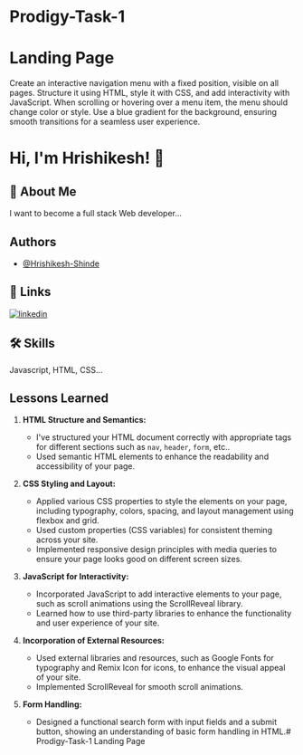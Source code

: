 # Prodigy-Task-1

# Landing Page

Create an interactive navigation menu with a fixed position, visible on all pages. Structure it using HTML, style it with CSS, and add interactivity with JavaScript. When scrolling or hovering over a menu item, the menu should change color or style. Use a blue gradient for the background, ensuring smooth transitions for a seamless user experience.


# Hi, I'm Hrishikesh! 👋


## 🚀 About Me
I want to become a full stack Web developer...


## Authors

- [@Hrishikesh-Shinde](https://github.com/Hrishi-18-ctrl)


## 🔗 Links
[![linkedin](https://img.shields.io/badge/linkedin-0A66C2?style=for-the-badge&logo=linkedin&logoColor=white)](https://www.linkedin.com/in/hrishikesh-shinde-8b8878349/)


## 🛠 Skills
Javascript, HTML, CSS...


## Lessons Learned

1. **HTML Structure and Semantics:**
   - I've structured your HTML document correctly with appropriate tags for different sections such as `nav`, `header`, `form`, etc..
   - Used semantic HTML elements to enhance the readability and accessibility of your page.

2. **CSS Styling and Layout:**
   - Applied various CSS properties to style the elements on your page, including typography, colors, spacing, and layout management using flexbox and grid.
   - Used custom properties (CSS variables) for consistent theming across your site.
   - Implemented responsive design principles with media queries to ensure your page looks good on different screen sizes.

3. **JavaScript for Interactivity:**
   - Incorporated JavaScript to add interactive elements to your page, such as scroll animations using the ScrollReveal library.
   - Learned how to use third-party libraries to enhance the functionality and user experience of your site.

4. **Incorporation of External Resources:**
   - Used external libraries and resources, such as Google Fonts for typography and Remix Icon for icons, to enhance the visual appeal of your site.
   - Implemented ScrollReveal for smooth scroll animations.

5. **Form Handling:**
   - Designed a functional search form with input fields and a submit button, showing an understanding of basic form handling in HTML.# Prodigy-Task-1
Landing Page
